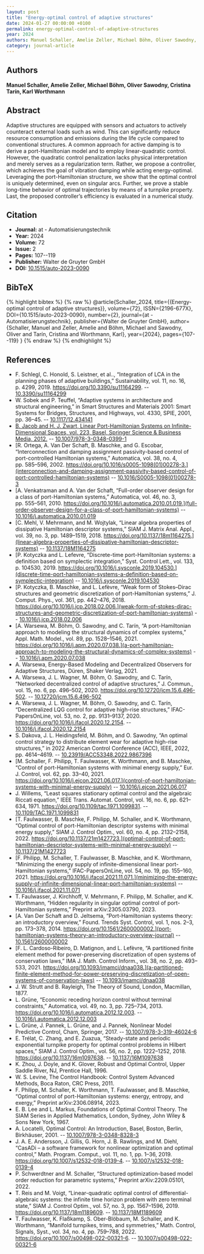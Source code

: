 ```yaml
---
layout: post
title: "Energy-optimal control of adaptive structures"
date: 2024-01-27 00:00:00 +0100
permalink: energy-optimal-control-of-adaptive-structures
year: 2024
authors: Manuel Schaller, Amelie Zeller, Michael Böhm, Oliver Sawodny, Cristina Tarín, Karl Worthmann
category: journal-article
---
```

 
## Authors
**Manuel Schaller, Amelie Zeller, Michael Böhm, Oliver Sawodny, Cristina Tarín, Karl Worthmann**
 
## Abstract
Adaptive structures are equipped with sensors and actuators to actively counteract external loads such as wind. This can significantly reduce resource consumption and emissions during the life cycle compared to conventional structures. A common approach for active damping is to derive a port-Hamiltonian model and to employ linear-quadratic control. However, the quadratic control penalization lacks physical interpretation and merely serves as a regularization term. Rather, we propose a controller, which achieves the goal of vibration damping while acting energy-optimal. Leveraging the port-Hamiltonian structure, we show that the optimal control is uniquely determined, even on singular arcs. Further, we prove a stable long-time behavior of optimal trajectories by means of a turnpike property. Last, the proposed controller’s efficiency is evaluated in a numerical study.
 
## Citation
- **Journal:** at - Automatisierungstechnik
- **Year:** 2024
- **Volume:** 72
- **Issue:** 2
- **Pages:** 107--119
- **Publisher:** Walter de Gruyter GmbH
- **DOI:** [10.1515/auto-2023-0090](https://doi.org/10.1515/auto-2023-0090)
 
## BibTeX
{% highlight bibtex %}
{% raw %}
@article{Schaller_2024,
  title={{Energy-optimal control of adaptive structures}},
  volume={72},
  ISSN={2196-677X},
  DOI={10.1515/auto-2023-0090},
  number={2},
  journal={at - Automatisierungstechnik},
  publisher={Walter de Gruyter GmbH},
  author={Schaller, Manuel and Zeller, Amelie and Böhm, Michael and Sawodny, Oliver and Tarín, Cristina and Worthmann, Karl},
  year={2024},
  pages={107--119}
}
{% endraw %}
{% endhighlight %}
 
## References
- F. Schlegl, C. Honold, S. Leistner, et al.., “Integration of LCA in the planning phases of adaptive buildings,” Sustainability, vol. 11, no. 16, p. 4299, 2019. https://doi.org/10.3390/su11164299. -- [10.3390/su11164299](https://doi.org/10.3390/su11164299)
- W. Sobek and P. Teuffel, “Adaptive systems in architecture and structural engineering,” in Smart Structures and Materials 2001: Smart Systems for Bridges, Structures, and Highways, vol. 4330, SPIE, 2001, pp. 36–45. -- [10.1117/12.434141](https://doi.org/10.1117/12.434141)
- [B. Jacob and H. J. Zwart, Linear Port-Hamiltonian Systems on Infinite-Dimensional Spaces, vol. 223, Basel, Springer Science & Business Media, 2012.](linear-port-hamiltonian-systems-on-infinite-dimensional-spaces) -- [10.1007/978-3-0348-0399-1](https://doi.org/10.1007/978-3-0348-0399-1)
- [R. Ortega, A. Van Der Schaft, B. Maschke, and G. Escobar, “Interconnection and damping assignment passivity-based control of port-controlled Hamiltonian systems,” Automatica, vol. 38, no. 4, pp. 585–596, 2002. https://doi.org/10.1016/s0005-1098(01)00278-3.](interconnection-and-damping-assignment-passivity-based-control-of-port-controlled-hamiltonian-systems) -- [10.1016/S0005-1098(01)00278-3](https://doi.org/10.1016/S0005-1098(01)00278-3)
- [A. Venkatraman and A. Van der Schaft, “Full-order observer design for a class of port-Hamiltonian systems,” Automatica, vol. 46, no. 3, pp. 555–561, 2010. https://doi.org/10.1016/j.automatica.2010.01.019.](full-order-observer-design-for-a-class-of-port-hamiltonian-systems) -- [10.1016/j.automatica.2010.01.019](https://doi.org/10.1016/j.automatica.2010.01.019)
- [C. Mehl, V. Mehrmann, and M. Wojtylak, “Linear algebra properties of dissipative Hamiltonian descriptor systems,” SIAM J. Matrix Anal. Appl., vol. 39, no. 3, pp. 1489–1519, 2018. https://doi.org/10.1137/18m1164275.](linear-algebra-properties-of-dissipative-hamiltonian-descriptor-systems) -- [10.1137/18M1164275](https://doi.org/10.1137/18M1164275)
- [P. Kotyczka and L. Lefevre, “Discrete-time port-Hamiltonian systems: a definition based on symplectic integration,” Syst. Control Lett., vol. 133, p. 104530, 2019. https://doi.org/10.1016/j.sysconle.2019.104530.](discrete-time-port-hamiltonian-systems-a-definition-based-on-symplectic-integration) -- [10.1016/j.sysconle.2019.104530](https://doi.org/10.1016/j.sysconle.2019.104530)
- [P. Kotyczka, B. Maschke, and L. Lefèvre, “Weak form of Stokes–Dirac structures and geometric discretization of port-Hamiltonian systems,” J. Comput. Phys., vol. 361, pp. 442–476, 2018. https://doi.org/10.1016/j.jcp.2018.02.006.](weak-form-of-stokes-dirac-structures-and-geometric-discretization-of-port-hamiltonian-systems) -- [10.1016/j.jcp.2018.02.006](https://doi.org/10.1016/j.jcp.2018.02.006)
- [A. Warsewa, M. Böhm, O. Sawodny, and C. Tarín, “A port-Hamiltonian approach to modeling the structural dynamics of complex systems,” Appl. Math. Model., vol. 89, pp. 1528–1546, 2021. https://doi.org/10.1016/j.apm.2020.07.038.](a-port-hamiltonian-approach-to-modeling-the-structural-dynamics-of-complex-systems) -- [10.1016/j.apm.2020.07.038](https://doi.org/10.1016/j.apm.2020.07.038)
- A. Warsewa, Energy-Based Modeling and Decentralized Observers for Adaptive Structures, Düren, Shaker Verlag, 2021.
- A. Warsewa, J. L. Wagner, M. Böhm, O. Sawodny, and C. Tarín, “Networked decentralized control of adaptive structures,” J. Commun., vol. 15, no. 6, pp. 496–502, 2020. https://doi.org/10.12720/jcm.15.6.496-502. -- [10.12720/jcm.15.6.496-502](https://doi.org/10.12720/jcm.15.6.496-502)
- A. Warsewa, J. L. Wagner, M. Böhm, O. Sawodny, and C. Tarín, “Decentralized LQG control for adaptive high-rise structures,” IFAC-PapersOnLine, vol. 53, no. 2, pp. 9131–9137, 2020. https://doi.org/10.1016/j.ifacol.2020.12.2154. -- [10.1016/j.ifacol.2020.12.2154](https://doi.org/10.1016/j.ifacol.2020.12.2154)
- S. Dakova, J. L. Heidingsfeld, M. Böhm, and O. Sawodny, “An optimal control strategy to distribute element wear for adaptive high-rise structures,” in 2022 American Control Conference (ACC), IEEE, 2022, pp. 4614–4619. -- [10.23919/ACC53348.2022.9867396](https://doi.org/10.23919/ACC53348.2022.9867396)
- [M. Schaller, F. Philipp, T. Faulwasser, K. Worthmann, and B. Maschke, “Control of port-Hamiltonian systems with minimal energy supply,” Eur. J. Control, vol. 62, pp. 33–40, 2021. https://doi.org/10.1016/j.ejcon.2021.06.017.](control-of-port-hamiltonian-systems-with-minimal-energy-supply) -- [10.1016/j.ejcon.2021.06.017](https://doi.org/10.1016/j.ejcon.2021.06.017)
- J. Willems, “Least squares stationary optimal control and the algebraic Riccati equation,” IEEE Trans. Automat. Control, vol. 16, no. 6, pp. 621–634, 1971. https://doi.org/10.1109/tac.1971.1099831. -- [10.1109/TAC.1971.1099831](https://doi.org/10.1109/TAC.1971.1099831)
- [T. Faulwasser, B. Maschke, F. Philipp, M. Schaller, and K. Worthmann, “Optimal control of port-Hamiltonian descriptor systems with minimal energy supply,” SIAM J. Control Optim., vol. 60, no. 4, pp. 2132–2158, 2022. https://doi.org/10.1137/21m1427723.](optimal-control-of-port-hamiltonian-descriptor-systems-with-minimal-energy-supply) -- [10.1137/21M1427723](https://doi.org/10.1137/21M1427723)
- [F. Philipp, M. Schaller, T. Faulwasser, B. Maschke, and K. Worthmann, “Minimizing the energy supply of infinite-dimensional linear port-Hamiltonian systems,” IFAC-PapersOnLine, vol. 54, no. 19, pp. 155–160, 2021. https://doi.org/10.1016/j.ifacol.2021.11.071.](minimizing-the-energy-supply-of-infinite-dimensional-linear-port-hamiltonian-systems) -- [10.1016/j.ifacol.2021.11.071](https://doi.org/10.1016/j.ifacol.2021.11.071)
- T. Faulwasser, J. Kirchhoff, V. Mehrmann, F. Philipp, M. Schaller, and K. Worthmann, “Hidden regularity in singular optimal control of port-Hamiltonian systems,” Preprint arXiv:2305.03790, 2023.
- [A. Van Der Schaft and D. Jeltsema, “Port-Hamiltonian systems theory: an introductory overview,” Found. Trends Syst. Control, vol. 1, nos. 2–3, pp. 173–378, 2014. https://doi.org/10.1561/2600000002.](port-hamiltonian-systems-theory-an-introductory-overview-journal) -- [10.1561/2600000002](https://doi.org/10.1561/2600000002)
- [F. L. Cardoso-Ribeiro, D. Matignon, and L. Lefèvre, “A partitioned finite element method for power-preserving discretization of open systems of conservation laws,” IMA J. Math. Control Inform., vol. 38, no. 2, pp. 493–533, 2021. https://doi.org/10.1093/imamci/dnaa038.](a-partitioned-finite-element-method-for-power-preserving-discretization-of-open-systems-of-conservation-laws) -- [10.1093/imamci/dnaa038](https://doi.org/10.1093/imamci/dnaa038)
- J. W. Strutt and B. Rayleigh, The Theory of Sound, London, Macmillan, 1877.
- L. Grüne, “Economic receding horizon control without terminal constraints,” Automatica, vol. 49, no. 3, pp. 725–734, 2013. https://doi.org/10.1016/j.automatica.2012.12.003. -- [10.1016/j.automatica.2012.12.003](https://doi.org/10.1016/j.automatica.2012.12.003)
- L. Grüne, J. Pannek, L. Grüne, and J. Pannek, Nonlinear Model Predictive Control, Cham, Springer, 2017. -- [10.1007/978-3-319-46024-6](https://doi.org/10.1007/978-3-319-46024-6)
- E. Trélat, C. Zhang, and E. Zuazua, “Steady-state and periodic exponential turnpike property for optimal control problems in Hilbert spaces,” SIAM J. Control Optim., vol. 56, no. 2, pp. 1222–1252, 2018. https://doi.org/10.1137/16m1097638. -- [10.1137/16M1097638](https://doi.org/10.1137/16M1097638)
- K. Zhou, J. Doyle, and K. Glover, Robust and Optimal Control, Upper Saddle River, NJ, Prentice Hall, 1996.
- W. S. Levine, The Control Handbook: Control System Advanced Methods, Boca Raton, CRC Press, 2011.
- F. Philipp, M. Schaller, K. Worthmann, T. Faulwasser, and B. Maschke, “Optimal control of port-Hamiltonian systems: energy, entropy, and exergy,” Preprint arXiv:2306.08914, 2023.
- E. B. Lee and L. Markus, Foundations of Optimal Control Theory. The SIAM Series in Applied Mathematics, London, Sydney, John Wiley & Sons New York, 1967.
- A. Locatelli, Optimal Control: An Introduction, Basel, Boston, Berlin, Birkhäuser, 2001. -- [10.1007/978-3-0348-8328-3](https://doi.org/10.1007/978-3-0348-8328-3)
- J. A. E. Andersson, J. Gillis, G. Horn, J. B. Rawlings, and M. Diehl, “CasADi – a software framework for nonlinear optimization and optimal control,” Math. Program. Comput., vol. 11, no. 1, pp. 1–36, 2019. https://doi.org/10.1007/s12532-018-0139-4. -- [10.1007/s12532-018-0139-4](https://doi.org/10.1007/s12532-018-0139-4)
- P. Schwerdtner and M. Schaller, “Structured optimization-based model order reduction for parametric systems,” Preprint arXiv:2209.05101, 2022.
- T. Reis and M. Voigt, “Linear-quadratic optimal control of differential-algebraic systems: the infinite time horizon problem with zero terminal state,” SIAM J. Control Optim., vol. 57, no. 3, pp. 1567–1596, 2019. https://doi.org/10.1137/18m1189609. -- [10.1137/18M1189609](https://doi.org/10.1137/18M1189609)
- T. Faulwasser, K. Flaßkamp, S. Ober-Blöbaum, M. Schaller, and K. Worthmann, “Manifold turnpikes, trims, and symmetries,” Math. Control, Signals, Syst., vol. 34, no. 4, pp. 759–788, 2022. https://doi.org/10.1007/s00498-022-00321-6. -- [10.1007/s00498-022-00321-6](https://doi.org/10.1007/s00498-022-00321-6)

